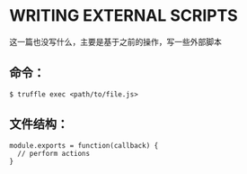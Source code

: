 # WRITING EXTERNAL SCRIPTS
这一篇也没写什么，主要是基于之前的操作，写一些外部脚本
## 命令：
`$ truffle exec <path/to/file.js>`
## 文件结构：
```
module.exports = function(callback) {
  // perform actions
}
```
